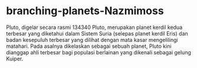 # branching-planets-Nazmimoss
Pluto, digelar secara rasmi 134340 Pluto, merupakan planet kerdil kedua terbesar yang diketahui dalam Sistem Suria (selepas planet kerdil Eris) dan badan kesepuluh terbesar yang dilihat dengan mata kasar mengelilingi matahari. Pada asalnya dikelaskan sebagai sebuah planet, Pluto kini dianggap ahli terbesar bagi populasi berlainan yang dikenali sebagai gelung Kuiper.